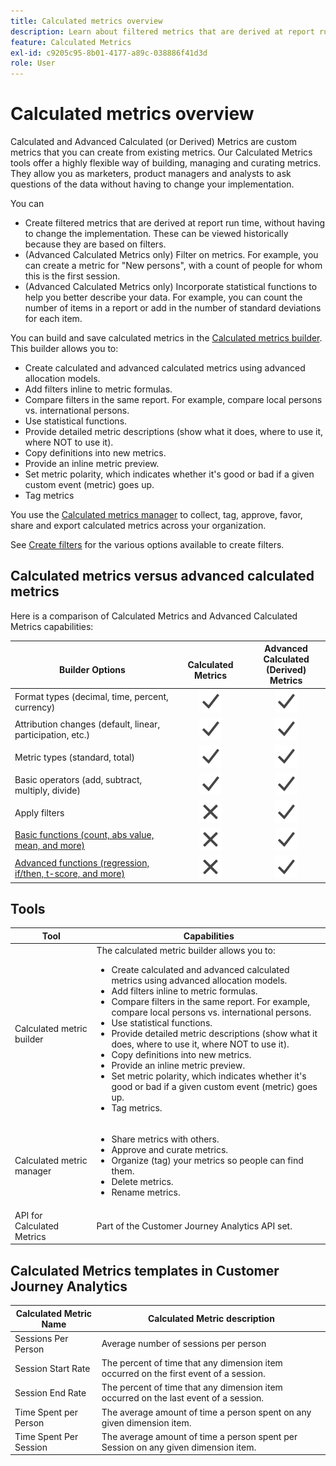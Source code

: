 ```yaml
---
title: Calculated metrics overview
description: Learn about filtered metrics that are derived at report run time.
feature: Calculated Metrics
exl-id: c9205c95-8b01-4177-a89c-038886f41d3d
role: User
---
```

# Calculated metrics overview

Calculated and Advanced Calculated (or Derived) Metrics are custom metrics that you can create from existing metrics. Our Calculated Metrics tools offer a highly flexible way of building, managing and curating metrics. They allow you as marketers, product managers and analysts to ask questions of the data without having to change your implementation.

You can

* Create filtered metrics that are derived at report run time, without having to change the implementation. These can be viewed historically because they are based on filters.
* (Advanced Calculated Metrics only) Filter on metrics. For example, you can create a metric for "New persons", with a count of people for whom this is the first session.
* (Advanced Calculated Metrics only) Incorporate statistical functions to help you better describe your data. For example, you can count the number of items in a report or add in the number of standard deviations for each item.


You can build and save calculated metrics in the [Calculated metrics builder](cm-workflow/cm-build-metrics.md). This builder allows you to:

* Create calculated and advanced calculated metrics using advanced allocation models.
* Add filters inline to metric formulas.
* Compare filters in the same report. For example, compare local persons vs. international persons.
* Use statistical functions.
* Provide detailed metric descriptions (show what it does, where to use it, where NOT to use it).
* Copy definitions into new metrics.
* Provide an inline metric preview.
* Set metric polarity, which indicates whether it's good or bad if a given custom event (metric) goes up.
* Tag metrics

You use the [Calculated metrics manager](cm-workflow/cm-manager.md) to collect, tag, approve, favor, share and export calculated metrics across your organization.

See [Create filters](/help/components/filters/create-filters.md) for the various options available to create filters.

## Calculated metrics versus advanced calculated metrics

Here is a comparison of Calculated Metrics and Advanced Calculated Metrics capabilities: 

|  <br/>Builder Options  | <br/>Calculated Metrics  | Advanced Calculated<br/>(Derived) Metrics  |
|---|:---:|:---:|
| Format types (decimal, time, percent, currency)  | ![Checkmark](/help/assets/icons/Checkmark.svg)  | ![Checkmark](/help/assets/icons/Checkmark.svg)  |
| Attribution changes (default, linear, participation, etc.)  | ![Checkmark](/help/assets/icons/Checkmark.svg)  | ![Checkmark](/help/assets/icons/Checkmark.svg)  |
| Metric types (standard, total) | ![Checkmark](/help/assets/icons/Checkmark.svg)  | ![Checkmark](/help/assets/icons/Checkmark.svg)  |
|  Basic operators (add, subtract, multiply, divide)  | ![Checkmark](/help/assets/icons/Checkmark.svg)  | ![Checkmark](/help/assets/icons/Checkmark.svg)  |
| Apply filters | ![Close](/help/assets/icons/Close.svg)  | ![Checkmark](/help/assets/icons/Checkmark.svg)  |
| [Basic functions (count, abs value, mean, and more)](/help/components/calc-metrics/cm-functions.md)  | ![Close](/help/assets/icons/Close.svg)   | ![Checkmark](/help/assets/icons/Checkmark.svg)  |
| [Advanced functions (regression, if/then, t-score, and more)](/help/components/calc-metrics/cm-adv-functions.md)  | ![Close](/help/assets/icons/Close.svg)   | ![Checkmark](/help/assets/icons/Checkmark.svg)  |

## Tools

| Tool | Capabilities |
|--- |--- |
|Calculated metric builder|The calculated metric builder allows you to:<ul><li>Create calculated and advanced calculated metrics using advanced allocation models.</li><li>Add filters inline to metric formulas.</li><li>Compare filters in the same report. For example, compare local persons vs. international persons.</li><li>Use statistical functions.</li><li> Provide detailed metric descriptions (show what it does, where to use it, where NOT to use it).</li><li>Copy definitions into new metrics.</li><li>Provide an inline metric preview.</li><li>Set metric polarity, which indicates whether it's good or bad if a given custom event (metric) goes up.</li><li>Tag metrics.</li></ul>|
|Calculated metric manager|<ul><li>Share metrics with others.</li><li>Approve and curate metrics.</li><li>Organize (tag) your metrics so people can find them.</li><li>Delete metrics.</li><li>Rename metrics.</li></ul>|
|API for Calculated Metrics|Part of the Customer Journey Analytics API set.|

## Calculated Metrics templates in Customer Journey Analytics

| Calculated Metric Name | Calculated Metric description |
| --- | --- |
| Sessions Per Person | Average number of sessions per person |
| Session Start Rate | The percent of time that any dimension item occurred on the first event of a session. |
| Session End Rate | The percent of time that any dimension item occurred on the last event of a session. |
| Time Spent per Person | The average amount of time a person spent on any given dimension item. |
| Time Spent Per Session | The average amount of time a person spent per Session on any given dimension item. |
